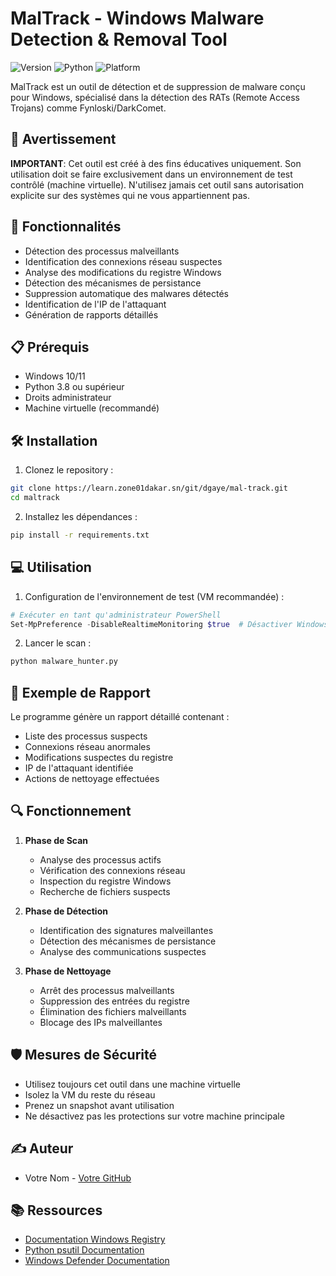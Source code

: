 # MalTrack - Windows Malware Detection & Removal Tool

![Version](https://img.shields.io/badge/version-1.0.0-blue)
![Python](https://img.shields.io/badge/python-3.8%2B-brightgreen)
![Platform](https://img.shields.io/badge/platform-Windows-lightgrey)

MalTrack est un outil de détection et de suppression de malware conçu pour Windows, spécialisé dans la détection des RATs (Remote Access Trojans) comme Fynloski/DarkComet.

## 🚨 Avertissement

**IMPORTANT**: Cet outil est créé à des fins éducatives uniquement. Son utilisation doit se faire exclusivement dans un environnement de test contrôlé (machine virtuelle). N'utilisez jamais cet outil sans autorisation explicite sur des systèmes qui ne vous appartiennent pas.

## 🎯 Fonctionnalités

- Détection des processus malveillants
- Identification des connexions réseau suspectes
- Analyse des modifications du registre Windows
- Détection des mécanismes de persistance
- Suppression automatique des malwares détectés
- Identification de l'IP de l'attaquant
- Génération de rapports détaillés

## 📋 Prérequis

- Windows 10/11
- Python 3.8 ou supérieur
- Droits administrateur
- Machine virtuelle (recommandé)

## 🛠️ Installation

1. Clonez le repository :
```bash
git clone https://learn.zone01dakar.sn/git/dgaye/mal-track.git
cd maltrack
```

2. Installez les dépendances :
```bash
pip install -r requirements.txt
```

## 💻 Utilisation

1. Configuration de l'environnement de test (VM recommandée) :
```powershell
# Exécuter en tant qu'administrateur PowerShell
Set-MpPreference -DisableRealtimeMonitoring $true  # Désactiver Windows Defender
```

2. Lancer le scan :
```bash
python malware_hunter.py
```


## 📝 Exemple de Rapport

Le programme génère un rapport détaillé contenant :
- Liste des processus suspects
- Connexions réseau anormales
- Modifications suspectes du registre
- IP de l'attaquant identifiée
- Actions de nettoyage effectuées

## 🔍 Fonctionnement

1. **Phase de Scan**
   - Analyse des processus actifs
   - Vérification des connexions réseau
   - Inspection du registre Windows
   - Recherche de fichiers suspects

2. **Phase de Détection**
   - Identification des signatures malveillantes
   - Détection des mécanismes de persistance
   - Analyse des communications suspectes

3. **Phase de Nettoyage**
   - Arrêt des processus malveillants
   - Suppression des entrées du registre
   - Élimination des fichiers malveillants
   - Blocage des IPs malveillantes

## 🛡️ Mesures de Sécurité

- Utilisez toujours cet outil dans une machine virtuelle
- Isolez la VM du reste du réseau
- Prenez un snapshot avant utilisation
- Ne désactivez pas les protections sur votre machine principale

## ✍️ Auteur

- Votre Nom - [Votre GitHub](https://github.com/dgthegeek)

## 📚 Ressources

- [Documentation Windows Registry](https://docs.microsoft.com/en-us/windows/win32/sysinfo/registry)
- [Python psutil Documentation](https://psutil.readthedocs.io/)
- [Windows Defender Documentation](https://docs.microsoft.com/en-us/windows/security/threat-protection/)
